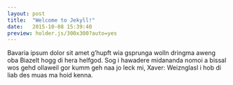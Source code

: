 ```yaml
---
layout: post
title:  "Welcome to Jekyll!"
date:   2015-10-08 15:39:40
preview: holder.js/300x300?auto=yes
---
```




Bavaria ipsum dolor sit amet g’hupft wia gsprunga wolln dringma aweng oba Biazelt hogg di hera helfgod. Sog i hawadere midananda nomoi a bissal wos gehd ollaweil gor kumm geh naa jo leck mi, Xaver: Weiznglasl i hob di liab des muas ma hoid kenna.
